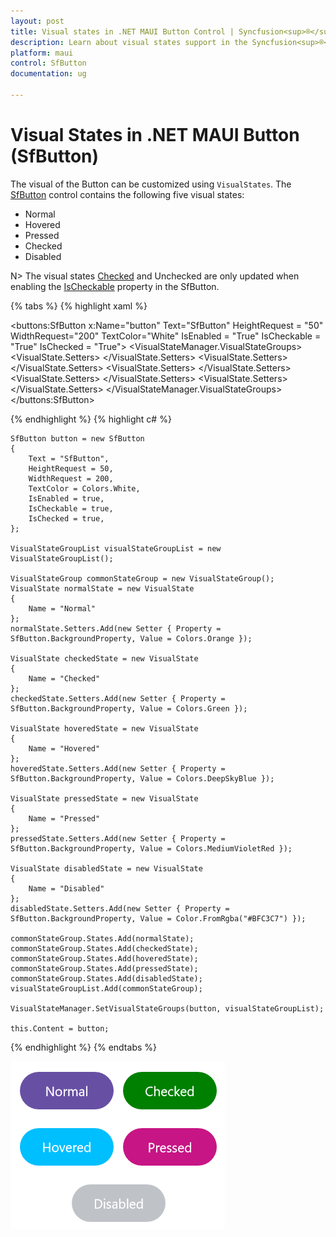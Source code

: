 ```yaml
---
layout: post
title: Visual states in .NET MAUI Button Control | Syncfusion<sup>®</sup>
description: Learn about visual states support in the Syncfusion<sup>®</sup> .NET MAUI Button (SfButton) control, its elements, and more.
platform: maui
control: SfButton
documentation: ug 

---
```


# Visual States in .NET MAUI Button (SfButton)

The visual of the Button can be customized using `VisualStates`. The [SfButton](https://help.syncfusion.com/cr/maui-toolkit/Syncfusion.Maui.Toolkit.Buttons.SfButton.html) control contains the following five visual states:

* Normal
* Hovered
* Pressed
* Checked
* Disabled

N> The visual states [Checked](https://help.syncfusion.com/cr/maui-toolkit/Syncfusion.Maui.Toolkit.Buttons.SfButton.html#Syncfusion_Maui_Toolkit_Buttons_SfButton_IsChecked) and Unchecked are only updated when enabling the [IsCheckable](https://help.syncfusion.com/cr/maui-toolkit/Syncfusion.Maui.Toolkit.Buttons.SfButton.html#Syncfusion_Maui_Toolkit_Buttons_SfButton_IsCheckable) property in the SfButton.

{% tabs %}
{% highlight xaml %}

  <buttons:SfButton x:Name="button"
                    Text="SfButton" 
                    HeightRequest = "50"
                    WidthRequest="200"
                    TextColor="White"
                    IsEnabled = "True"
                    IsCheckable = "True"
                    IsChecked = "True">
    <VisualStateManager.VisualStateGroups>
        <VisualStateGroup x:Name="CommonStates">
            <VisualState x:Name="Normal">
                <VisualState.Setters>
                    <Setter Property="Background" Value="Orange"/>
                </VisualState.Setters>
            </VisualState>
            <VisualState x:Name="Checked">
                <VisualState.Setters>
                    <Setter Property="Background" Value="Green"/>
                </VisualState.Setters>
            </VisualState>
            <VisualState x:Name="Hovered">
                <VisualState.Setters>
                    <Setter Property="Background" Value="DeepSkyBlue"/>
                </VisualState.Setters>
            </VisualState>
            <VisualState x:Name="Pressed">
                <VisualState.Setters>
                    <Setter Property="Background" Value="MediumVioletRed"/>
                </VisualState.Setters>
            </VisualState>
            <VisualState x:Name="Disabled">
                <VisualState.Setters>
                    <Setter Property="Background" Value="#BFC3C7"/>
                </VisualState.Setters>
            </VisualState>
        </VisualStateGroup>
    </VisualStateManager.VisualStateGroups>
</buttons:SfButton>

{% endhighlight %}
{% highlight c# %}

    SfButton button = new SfButton
    {
        Text = "SfButton",
        HeightRequest = 50,
        WidthRequest = 200,
        TextColor = Colors.White,
        IsEnabled = true,
        IsCheckable = true,
        IsChecked = true,
    };

    VisualStateGroupList visualStateGroupList = new VisualStateGroupList();

    VisualStateGroup commonStateGroup = new VisualStateGroup();
    VisualState normalState = new VisualState
    {
        Name = "Normal"
    };
    normalState.Setters.Add(new Setter { Property = SfButton.BackgroundProperty, Value = Colors.Orange });

    VisualState checkedState = new VisualState
    {
        Name = "Checked"
    };
    checkedState.Setters.Add(new Setter { Property = SfButton.BackgroundProperty, Value = Colors.Green });

    VisualState hoveredState = new VisualState
    {
        Name = "Hovered"
    };
    hoveredState.Setters.Add(new Setter { Property = SfButton.BackgroundProperty, Value = Colors.DeepSkyBlue });

    VisualState pressedState = new VisualState
    {
        Name = "Pressed"
    };
    pressedState.Setters.Add(new Setter { Property = SfButton.BackgroundProperty, Value = Colors.MediumVioletRed });

    VisualState disabledState = new VisualState
    {
        Name = "Disabled"
    };
    disabledState.Setters.Add(new Setter { Property = SfButton.BackgroundProperty, Value = Color.FromRgba("#BFC3C7") });

    commonStateGroup.States.Add(normalState);
    commonStateGroup.States.Add(checkedState);
    commonStateGroup.States.Add(hoveredState);
    commonStateGroup.States.Add(pressedState);
    commonStateGroup.States.Add(disabledState);
    visualStateGroupList.Add(commonStateGroup);

    VisualStateManager.SetVisualStateGroups(button, visualStateGroupList);

    this.Content = button;
	
{% endhighlight %}
{% endtabs %}

![Visual State image of SfButton](Images/visual-states/VisualStates.png)